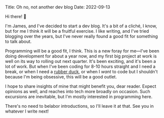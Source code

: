 Title: Oh no, not another dev blog
Date: 2022-09-13

Hi there! 👋

I'm James, and I've decided to start a dev blog. It's a bit of a cliché, I know, but for me I think it will be a fruitful exercise. I like writing, and I've tried blogging over the years, but I've never really found a good fit for something to talk about.

Programming will be a good fit, I think. This is a new foray for me&mdash;I've been doing development for about a year now, and my first big project at work is well on its way to rolling out next quarter. It's been exciting, and it's been a lot of work. But when I've been coding for 8-10 hours straight and I need a break, or when I need a [rubber duck](https://en.wikipedia.org/wiki/Rubber_duck_debugging), or when I *want* to code but I shouldn't because I'm being obsessive, this will be a good outlet.

I hope to share insights of mine that might benefit you, dear reader. Expect opinions as well, and reaches into tech more broadly on occasion. Such excursions are inevitable, but I'm mostly interested in programming here.

There's no need to belabor introductions, so I'll leave it at that. See you in whatever I write next!

